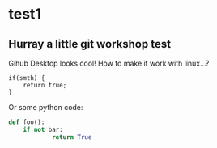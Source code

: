 # test1
## Hurray a little git workshop test

Gihub Desktop looks cool!
How to make it work with linux...?
```
if(smth) {
    return true;
}
```
Or some python code:
```python
def foo():
    if not bar:
            return True
```
